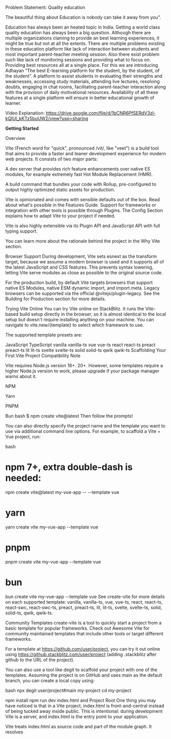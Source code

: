 Problem Statement: Quality education 

The beautiful thing about Education is nobody can take it away from you”. 

Education has always been an heated topic in India. Getting a world class quality education has always been a big question. Although there are multiple organizations claming to provide an best learning experiences, it might be true but not at all the extents. There are multiple problems existing in these education platform like lack of interaction between students and most important parent-teacher meeting session. Also there exist problem such like lack of monitoring sessions and providing what to focus on. Providing best resources all at a single place.
               For this we are introducing Adhayan “The best  E-learning platform for the student, by the student, of the student”. A platform to assist students in evaluating their strengths and weaknesses, accessing study materials, attending live lectures, resolving doubts, engaging in chat rooms,  facilitating parent-teacher interaction along with the provision of daily motivational resources. Availability of all these features at a single platform will ensure in better educational growth of learner.

Video Explanation: https://drive.google.com/file/d/1bCNR6PfSERdV3zl-kQIUl_kKTz5buUW2/view?usp=sharing

<b>Getting Started</b>


Overview

Vite (French word for "quick", pronounced /vit/, like "veet") is a build tool that aims to provide a faster and leaner development experience for modern web projects. It consists of two major parts:

A dev server that provides rich feature enhancements over native ES modules, for example extremely fast Hot Module Replacement (HMR).

A build command that bundles your code with Rollup, pre-configured to output highly optimized static assets for production.

Vite is opinionated and comes with sensible defaults out of the box. Read about what's possible in the Features Guide. Support for frameworks or integration with other tools is possible through Plugins. The Config Section explains how to adapt Vite to your project if needed.

Vite is also highly extensible via its Plugin API and JavaScript API with full typing support.

You can learn more about the rationale behind the project in the Why Vite section.

Browser Support
During development, Vite sets esnext as the transform target, because we assume a modern browser is used and it supports all of the latest JavaScript and CSS features. This prevents syntax lowering, letting Vite serve modules as close as possible to the original source code.

For the production build, by default Vite targets browsers that support native ES Modules, native ESM dynamic import, and import.meta. Legacy browsers can be supported via the official @vitejs/plugin-legacy. See the Building for Production section for more details.

Trying Vite Online
You can try Vite online on StackBlitz. It runs the Vite-based build setup directly in the browser, so it is almost identical to the local setup but doesn't require installing anything on your machine. You can navigate to vite.new/{template} to select which framework to use.

The supported template presets are:

JavaScript	TypeScript
vanilla	vanilla-ts
vue	vue-ts
react	react-ts
preact	preact-ts
lit	lit-ts
svelte	svelte-ts
solid	solid-ts
qwik	qwik-ts
Scaffolding Your First Vite Project
Compatibility Note

Vite requires Node.js version 18+. 20+. However, some templates require a higher Node.js version to work, please upgrade if your package manager warns about it.


NPM

Yarn

PNPM

Bun
bash
$ npm create vite@latest
Then follow the prompts!

You can also directly specify the project name and the template you want to use via additional command line options. For example, to scaffold a Vite + Vue project, run:

bash
# npm 7+, extra double-dash is needed:
npm create vite@latest my-vue-app -- --template vue

# yarn
yarn create vite my-vue-app --template vue

# pnpm
pnpm create vite my-vue-app --template vue

# bun
bun create vite my-vue-app --template vue
See create-vite for more details on each supported template: vanilla, vanilla-ts, vue, vue-ts, react, react-ts, react-swc, react-swc-ts, preact, preact-ts, lit, lit-ts, svelte, svelte-ts, solid, solid-ts, qwik, qwik-ts.

Community Templates
create-vite is a tool to quickly start a project from a basic template for popular frameworks. Check out Awesome Vite for community maintained templates that include other tools or target different frameworks.

For a template at https://github.com/user/project, you can try it out online using https://github.stackblitz.com/user/project (adding .stackblitz after github to the URL of the project).

You can also use a tool like degit to scaffold your project with one of the templates. Assuming the project is on GitHub and uses main as the default branch, you can create a local copy using:

bash
npx degit user/project#main my-project
cd my-project

npm install
npm run dev
index.html and Project Root
One thing you may have noticed is that in a Vite project, index.html is front-and-central instead of being tucked away inside public. This is intentional: during development Vite is a server, and index.html is the entry point to your application.

Vite treats index.html as source code and part of the module graph. It resolves <script type="module" src="..."> that references your JavaScript source code. Even inline <script type="module"> and CSS referenced via <link href> also enjoy Vite-specific features. In addition, URLs inside index.html are automatically rebased so there's no need for special %PUBLIC_URL% placeholders.

Similar to static http servers, Vite has the concept of a "root directory" which your files are served from. You will see it referenced as <root> throughout the rest of the docs. Absolute URLs in your source code will be resolved using the project root as base, so you can write code as if you are working with a normal static file server (except way more powerful!). Vite is also capable of handling dependencies that resolve to out-of-root file system locations, which makes it usable even in a monorepo-based setup.

Vite also supports multi-page apps with multiple .html entry points.

Specifying Alternative Root
Running vite starts the dev server using the current working directory as root. You can specify an alternative root with vite serve some/sub/dir. Note that Vite will also resolve its config file (i.e. vite.config.js) inside the project root, so you'll need to move it if the root is changed.

Command Line Interface
In a project where Vite is installed, you can use the vite binary in your npm scripts, or run it directly with npx vite. Here are the default npm scripts in a scaffolded Vite project:

json
{
  "scripts": {
    "dev": "vite", // start dev server, aliases: vite dev, vite serve
    "build": "vite build", // build for production
    "preview": "vite preview" // locally preview production build
  }
}
You can specify additional CLI options like --port or --open. For a full list of CLI options, run npx vite --help in your project.

Learn more about the Command Line Interface

Using Unreleased Commits
If you can't wait for a new release to test the latest features, you will need to clone the vite repo to your local machine and then build and link it yourself (pnpm is required):

bash
git clone https://github.com/vitejs/vite.git
cd vite
pnpm install
cd packages/vite
pnpm run build
pnpm link --global # use your preferred package manager for this step
Then go to your Vite based project and run pnpm link --global vite (or the package manager that you used to link vite globally). Now restart the development server to ride on the bleeding edge!
